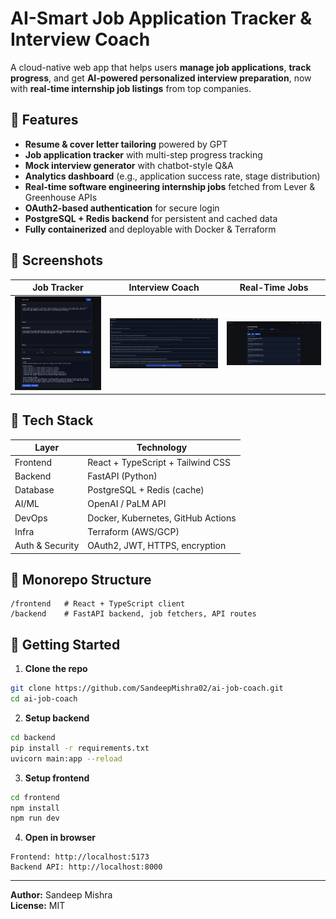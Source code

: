 # AI-Smart Job Application Tracker & Interview Coach

A cloud-native web app that helps users **manage job applications**, **track progress**, and get **AI-powered personalized interview preparation**, now with **real-time internship job listings** from top companies.

## 🎯 Features
- **Resume & cover letter tailoring** powered by GPT
- **Job application tracker** with multi-step progress tracking
- **Mock interview generator** with chatbot-style Q&A
- **Analytics dashboard** (e.g., application success rate, stage distribution)
- **Real-time software engineering internship jobs** fetched from Lever & Greenhouse APIs
- **OAuth2-based authentication** for secure login
- **PostgreSQL + Redis backend** for persistent and cached data
- **Fully containerized** and deployable with Docker & Terraform

## 📸 Screenshots
| Job Tracker | Interview Coach | Real-Time Jobs |
|-------------|----------------|----------------|
| ![Tailor Resume](docs/assets/screenshots/resume_tailor.png) | ![Interview](docs/assets/screenshots/interview_coach.png) | ![Jobs](docs/assets/screenshots/jobs.png) |

## 🧱 Tech Stack

| Layer           | Technology                               |
|-----------------|------------------------------------------|
| Frontend        | React + TypeScript + Tailwind CSS         |
| Backend         | FastAPI (Python)                          |
| Database        | PostgreSQL + Redis (cache)               |
| AI/ML           | OpenAI / PaLM API                         |
| DevOps          | Docker, Kubernetes, GitHub Actions        |
| Infra           | Terraform (AWS/GCP)                       |
| Auth & Security | OAuth2, JWT, HTTPS, encryption            |

## 📂 Monorepo Structure
```
/frontend   # React + TypeScript client
/backend    # FastAPI backend, job fetchers, API routes
```

## 🚀 Getting Started

1. **Clone the repo**
```bash
git clone https://github.com/SandeepMishra02/ai-job-coach.git
cd ai-job-coach
```

2. **Setup backend**
```bash
cd backend
pip install -r requirements.txt
uvicorn main:app --reload
```

3. **Setup frontend**
```bash
cd frontend
npm install
npm run dev
```

4. **Open in browser**
```
Frontend: http://localhost:5173
Backend API: http://localhost:8000
```

---
**Author:** Sandeep Mishra  
**License:** MIT






